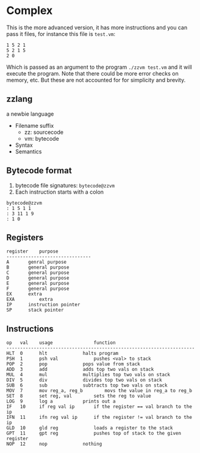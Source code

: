 # Complex

This is the more advanced version, it has more instructions and 
you can pass it files, for instance this file is `test.vm`:

	1 5 2 1
	5 2 1 5
	2 0

Which is passed as an argument to the program `./zzvm test.vm` and it will
execute the program. Note that there could be more error checks on memory,
etc. But these are not accounted for for simplicity and brevity.

## zzlang
a newbie language

* Filename suffix
  * zz: sourcecode
  * vm: bytecode
* Syntax
* Semantics

## Bytecode format
1. bytecode file signatures: `bytecode@zzvm`
2. Each instruction starts with a colon

```
bytecode@zzvm
: 1 5 1 1
: 3 11 1 9
: 1 0
```

## Registers

	register	purpose
	-------------------------------
	A		genral purpose
	B		general purpose
	C		general purpose
	D		general purpose
	E		general purpose
	F		general purpose
	EX 		extra
	EXA 		extra
	IP		instruction pointer
	SP		stack pointer

## Instructions

	op   val    usage    			function
	---------------------------------------------------------------------
	HLT  0      hlt 	 		halts program
	PSH  1      psh val  			pushes <val> to stack
	POP  2      pop 	 		pops value from stack
	ADD  3      add 	 		adds top two vals on stack
	MUL  4      mul 	 		multiplies top two vals on stack
	DIV  5      div 	 		divides top two vals on stack
	SUB  6      sub 	 		subtracts top two vals on stack
	MOV  7      mov reg_a, reg_b 		movs the value in reg_a to reg_b 
	SET  8      set reg, val 		sets the reg to value
	LOG  9      log a 			prints out a
	IF   10     if reg val ip 		if the register == val branch to the ip
	IFN  11     ifn reg val ip 		if the register != val branch to the ip
	GLD  10     gld reg 			loads a register to the stack
	GPT  11     gpt reg 			pushes top of stack to the given register
	NOP  12     nop 			nothing
